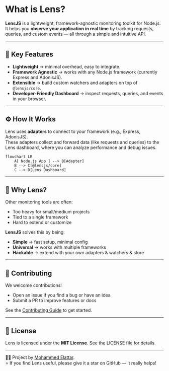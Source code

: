 # What is Lens?

**LensJS** is a lightweight, framework-agnostic monitoring toolkit for Node.js.  
It helps you **observe your application in real time** by tracking requests, queries, and custom events — all through a simple and intuitive API.

---

## 🚀 Key Features

- **Lightweight** → minimal overhead, easy to integrate.  
- **Framework Agnostic** → works with any Node.js framework (currently Express and AdonisJS).
- **Extensible** → build custom watchers and adapters on top of `@lensjs/core`.  
- **Developer-Friendly Dashboard** → inspect requests, queries, and events in your browser.  

---

## ⚙️ How It Works

Lens uses **adapters** to connect to your framework (e.g., Express, AdonisJS).  
These adapters collect and forward data (like requests and queries) to the Lens dashboard, where you can analyze performance and debug issues.

```mermaid
flowchart LR
    A[ Node.js App ] --> B[Adapter]
    B --> C[@lensjs/core]
    C --> D[Lens Dashboard]
```

---

## 🤔 Why Lens?

Other monitoring tools are often:  
- Too heavy for small/medium projects  
- Tied to a single framework  
- Hard to extend or customize  

**LensJS** solves this by being:  
- **Simple** → fast setup, minimal config  
- **Universal** → works with multiple frameworks  
- **Hackable** → extend with your own adapters & watchers & store

---

## 🙌 Contributing

We welcome contributions!  
- Open an issue if you find a bug or have an idea  
- Submit a PR to improve features or docs  

See the [Contributing Guide](../contributing/dev-setup.md) to get started.

---

## 📄 License

Lens is licensed under the **MIT License**. See the LICENSE file for details.  

---

👨‍💻 Project by [Mohammed Elattar](https://github.com/MohammedElattar).  
⭐ If you find Lens useful, please give it a star on GitHub — it really helps!  
